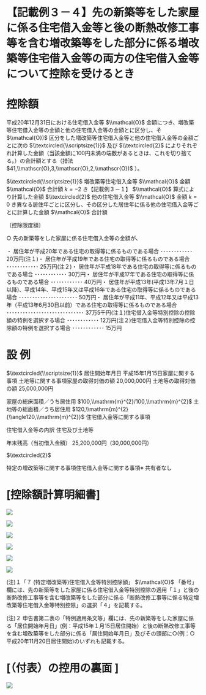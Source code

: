 # 【記載例３－４】先の新築等をした家屋に係る住宅借入金等と後の断熱改修工事等を含む増改築等をした部分に係る増改築等住宅借入金等の両方の住宅借入金等について控除を受けるとき

# 控除額

平成20年12月31日における住宅借入金等 $\\mathcal{O}$ 金額につき、増改築等住宅借入金等の金額と他の住宅借入金等の金額とに区分し、そ $\\mathcal{O})$ 区分をした増改築等住宅借入金等と他の住宅借入金等の金額ごとに次の $\\textcircled{\\scriptsize{1}}$ 及び $\\textcircled{2}$ によりそれぞれ計算した金額（当該金額に100円未満の端数があるときは、これを切り捨てる。）の合計額とする（措法 $41,\\mathscr{O},3,\\mathscr{O},2,\\mathscr{O})$ ）。

$\\textcircled{\\scriptsize{1}}$ 増改築等住宅借入金等 $\\mathcal{O}$ 金額 $\\mathcal{O}$ 合計額 $k=-2$ き【記載例３－１】 $\\mathcal{O}$ 算式により計算した金額 $\\textcircled{2}$ 他の住宅借入金等 $\\mathcal{O}$ 金額 $k=0$ き異なる居住年ごとに区分し、その区分した居住年に係る他の住宅借入金等ごとに計算した金額 $\\mathcal{O}$ 合計額

〔控除限度額〕

○ 先の新築等をした家屋に係る住宅借入金等の金額が、

・ 居住年が平成20年である住宅の取得等に係るものである場合 ････････････ 20万円(注１)・ 居住年が平成19年である住宅の取得等に係るものである場合 ････････････ 25万円(注２)・ 居住年が平成18年である住宅の取得等に係るものである場合 ････････････ 30万円・ 居住年が平成17年である住宅の取得等に係るものである場合 ････････････ 40万円・ 居住年が平成13年(平成13年7月１日以降)、平成14年、平成15年又は平成16年である住宅の取得等に係るものである場合 ･･････････････････････ 50万円・ 居住年が平成11年、平成12年又は平成13年（平成13年6月30日以前）である住宅の取得等に係るものである場合 ･････････････････････････････ 37万5千円(注１)住宅借入金等特別控除の控除額の特例を選択する場合 ････････････ 12万円(注２)住宅借入金等特別控除の控除額の特例を選択する場合 ････････････ 15万円

# 設 例

$\\textcircled{\\scriptsize{1}}$ 居住開始年月日 平成15年1月15日家屋に関する事項 土地等に関する事項家屋の取得対価の額 20,000,000円 土地等の取得対価の額 25,000,000円

家屋の総床面積／うち居住用 $100,\\mathrm{m}^{2}/100,\\mathrm{m}^{2}$ 土地等の総面積／うち居住用 $120,\\mathrm{m}^{2}{\\angle120,\\mathrm{m}^{2}}$ 住宅借入金等に関する事項

住宅借入金等の内訳 住宅及び土地等

年末残高（当初借入金額） 25,200,000円（30,000,000円）

$\\textcircled{2}$

特定の増改築等に関する事項住宅借入金等に関する事項※ 共有者なし

# \[控除額計算明細書\]

![](https://www.nta.go.jp/tmp/1cb20bf4-51d2-4f68-bb12-121d045b2739/images/6e2d2cd2b1b8d7f3b064b8551cbaf0b0603154f87de2cf5d9dffd49c5296a898.jpg)

![](https://www.nta.go.jp/tmp/1cb20bf4-51d2-4f68-bb12-121d045b2739/images/fb662840ab1c14a255cb6c727825b2366f91e33ec578dbee07179e3e25519760.jpg)

![](https://www.nta.go.jp/tmp/1cb20bf4-51d2-4f68-bb12-121d045b2739/images/72a98539d033c02b3227eb14107f78e43186290ee8c923d71ed13de8f72baa7a.jpg)

![](https://www.nta.go.jp/tmp/1cb20bf4-51d2-4f68-bb12-121d045b2739/images/e58359ae52e8d1456f29e2fd09bd6aac05995103cf51b007b86012091213e8fb.jpg)

![](https://www.nta.go.jp/tmp/1cb20bf4-51d2-4f68-bb12-121d045b2739/images/eb06d5e888c63482dfe5697060e270725f99dcea3069a716dc1c7e480123a912.jpg)

![](https://www.nta.go.jp/tmp/1cb20bf4-51d2-4f68-bb12-121d045b2739/images/aea209be221be934a7c429146ce7631a4755e67abfb016f375a16b68196407df.jpg)

(注)１「７ (特定増改築等)住宅借入金等特別控除額」 $\\mathcal{O}$ 「番号」欄には、先の新築等をした家屋に係る住宅借入金等特別控除の適用「１」と後の断熱改修工事等を含む増改築等をした部分に係る「断熱改修工事等に係る特定増改築等住宅借入金等特別控除」の選択「４」を記載する。

(注)２ 申告書第二表の「特例適用条文等」欄には、先の新築等をした家屋に係る「居住開始年月日」(例：平成15年１月15日居住開始）と後の断熱改修工事等を含む増改築等をした部分に係る「居住開始年月日」及びその頭部に○(例：○平成20年11月20日居住開始)のいずれも記載する。

# \[（付表）の控用の裏面 \]

![](https://www.nta.go.jp/tmp/1cb20bf4-51d2-4f68-bb12-121d045b2739/images/32b6a085eac27e3a7cce2a2bb5c5d586c4826fb9915be2fffdbf68c1d8995a84.jpg)